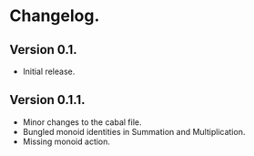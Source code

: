 # Changelog.

## Version 0.1.

* Initial release.

## Version 0.1.1.

* Minor changes to the cabal file.
* Bungled monoid identities in Summation and Multiplication.
* Missing monoid action.

